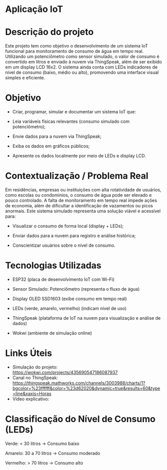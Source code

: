 # Aplicação IoT

# Descrição do projeto
Este projeto tem como objetivo o desenvolvimento de um sistema IoT funcional para monitoramento de consumo de água em tempo real. Utilizando um potenciômetro como sensor simulado, o valor de consumo é convertido em litros e enviado à nuvem via ThingSpeak, além de ser exibido em um display LCD 16x2. O sistema ainda conta com LEDs indicadores de nível de consumo (baixo, médio ou alto), promovendo uma interface visual simples e eficiente.


# Objetivo 
- Criar, programar, simular e documentar um sistema IoT que:

- Leia variáveis físicas relevantes (consumo simulado com potenciômetro);

- Envie dados para a nuvem via ThingSpeak;

- Exiba os dados em gráficos públicos;

- Apresente os dados localmente por meio de LEDs e display LCD.


# Contextualização / Problema Real
Em residências, empresas ou instituições com alta rotatividade de usuários, como escolas ou condomínios, o consumo de água pode ser elevado e pouco controlado. A falta de monitoramento em tempo real impede ações de economia, além de dificultar a identificação de vazamentos ou picos anormais. 
Este sistema simulado representa uma solução viável e acessível para:

- Visualizar o consumo de forma local (display + LEDs);

- Enviar dados para a nuvem para registro e análise histórica;

- Conscientizar usuários sobre o nível de consumo.

# Tecnologias Utilizadas
- ESP32 (placa de desenvolvimento IoT com Wi-Fi)

- Sensor Simulado: Potenciômetro (representa o fluxo de água)

- Display OLED SSD1603 (exibe consumo em tempo real)

- LEDs (verde, amarelo, vermelho) (indicam nível de uso)

- ThingSpeak (plataforma de IoT na nuvem para visualização e análise de dados)

- Wokwi (ambiente de simulação online)

# Links Úteis

- Simulação do projeto: https://wokwi.com/projects/435690547186087937
- Canal no ThingSpeak: https://thingspeak.mathworks.com/channels/3003988/charts/1?bgcolor=%23ffffff&color=%23d62020&dynamic=true&results=60&type=line&xaxis=Horas
- Video explicativo:  

# Classificação do Nível de Consumo (LEDs)
Verde: < 30 litros → Consumo baixo

Amarelo: 30 a 70 litros → Consumo moderado

Vermelho: > 70 litros → Consumo alto



